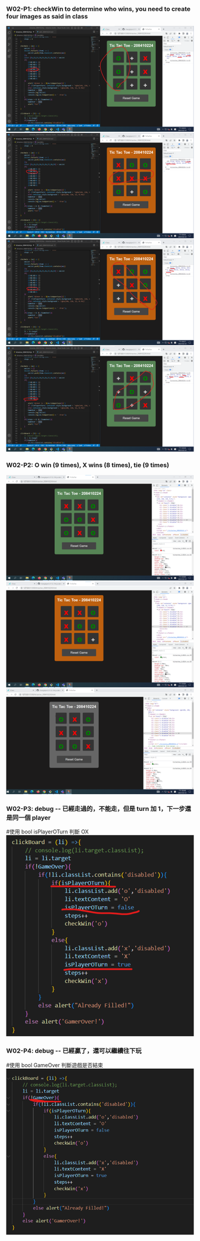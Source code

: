 ### W02-P1: checkWin to determine who wins, you need to create four images as said in class

![](w02-p1-1.png)
![](w02-p1-2.png)
![](w02-p1-3.png)
![](w02-p1-4.png)

### W02-P2: O win (9 times), X wins (8 times), tie (9 times)

![](w02-p2-1.png)
![](w02-p2-2.png)
![](w02-p2-3.png)

### W02-P3: debug -- 已經走過的，不能走，但是 turn 加 1，下一步還是同一個 player

#使用 bool isPlayerOTurn 判斷 OX
![](w02-p3.png)

### W02-P4: debug -- 已經贏了，還可以繼續往下玩

#使用 bool GameOver 判斷遊戲是否結束
![](w02-p4.png)
